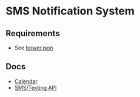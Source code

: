 # SMS Notification System


## Requirements
* See [bower.json](./bower.json) 

## Docs
* [Calendar](http://angular-ui.github.io/ui-calendar/)
* [SMS/Texting API](https://www.twilio.com/docs/)